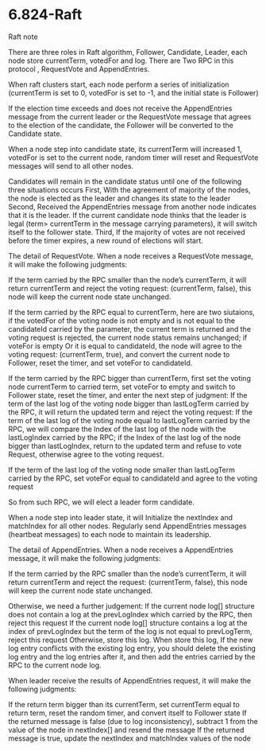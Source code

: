 # 6.824-Raft
Raft note

There are three roles in Raft algorithm, Follower, Candidate, Leader, each node store currentTerm, votedFor and log.
There are Two RPC in this protocol , RequestVote and AppendEntries.

When raft clusters start, each node perform a series of initialization (currentTerm is set to 0, votedFor is set to -1, and the initial state is Follower)

If the election time exceeds and does not receive the AppendEntries message from the current leader or the RequestVote message that agrees to the election of the candidate, the Follower will be converted to the Candidate state.

When a node step into candidate state, its currentTerm will increased 1, votedFor is set to the current node, random timer will reset and RequestVote messages will send to all other nodes.

Candidates will remain in the candidate status until one of the following three situations occurs
First, With the agreement of majority of the nodes, the node is elected as the leader and changes its state to the leader
Second, Received the AppendEntries message from another node indicates that it is the leader. If the current candidate node thinks that the leader is legal (term> currentTerm in the message carrying parameters), it will switch itself to the follower state.
Third, If the majority of votes are not received before the timer expires, a new round of elections will start.

The detail of RequestVote.
When a node receives a RequestVote message, it will make the following judgments:

If the term carried by the RPC smaller than the node’s currentTerm, it will return currentTerm and reject the voting request: (currentTerm, false), this node will keep the current node state unchanged.

If the term carried by the RPC equal to currentTerm, here are two siutaions,
if the votedFor of the voting node is not empty and is not equal to the candidateId carried by the parameter, the current term is returned and the voting request is rejected, the current node status remains unchanged; 
if voteFor is empty Or it is equal to candidateId, the node will agree to the voting request: (currentTerm, true), and convert the current node to Follower, reset the timer, and set voteFor to candidateId.

If the term carried by the RPC bigger than currentTerm, first set the voting node currentTerm to carried term, set voteFor to empty and switch to Follower state, reset the timer, and enter the next step of judgment:
If the term of the last log of the voting node bigger than lastLogTerm carried by the RPC, it will return the updated term and reject the voting request:
If the term of the last log of the voting node equal to lastLogTerm carried by the RPC, we will compare the Index of the last log of the node with the lastLogIndex carried by the RPC;
if the Index of the last log of the node bigger than lastLogIndex, return to the updated term and refuse to vote Request, otherwise agree to the voting request.

If the term of the last log of the voting node smaller than lastLogTerm carried by the RPC, set voteFor equal to candidateId and agree to the voting request

So from such RPC, we will elect a leader form candidate.

When a node step into leader state, it will Initialize the nextIndex and matchIndex for all other nodes.
Regularly send AppendEntries messages (heartbeat messages) to each node to maintain its leadership.

The detail of AppendEntries.
When a node receives a AppendEntries message, it will make the following judgments:

If the term carried by the RPC smaller than the node’s currentTerm, it will return currentTerm and reject the request: (currentTerm, false), this node will keep the current node state unchanged.

Otherwise, we need a further judgement:
If the current node log[] structure does not contain a log at the prevLogIndex which carried by the RPC, then reject this request
If the current node log[] structure contains a log at the index of prevLogIndex but the term of the log is not equal to prevLogTerm, reject this request
Otherwise, store this log.
When store this log, If the new log entry conflicts with the existing log entry, you should delete the existing log entry and the log entries after it, and then add the entries carried by the RPC to the current node log.

When leader receive the results of AppendEntries request, it will make the following judgments:

If the return term bigger than its currentTerm, set currentTerm equal to return term, reset the random timer, and convert itself to Follower state
If the returned message is false (due to log inconsistency), subtract 1 from the value of the node in nextIndex[] and resend the message
If the returned message is true, update the nextIndex and matchIndex values of the node
